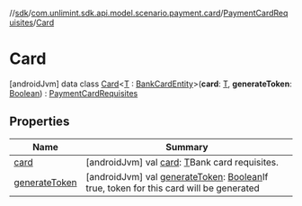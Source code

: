 //[sdk](../../../../index.md)/[com.unlimint.sdk.api.model.scenario.payment.card](../../index.md)/[PaymentCardRequisites](../index.md)/[Card](index.md)



# Card  
 [androidJvm] data class [Card](index.md)<[T](index.md) : [BankCardEntity](../../../com.unlimint.sdk.api.model.scenario/-bank-card-entity/index.md)>(**card**: [T](index.md), **generateToken**: [Boolean](https://kotlinlang.org/api/latest/jvm/stdlib/kotlin/-boolean/index.html)) : [PaymentCardRequisites](../index.md)   


## Properties  
  
|  Name |  Summary | 
|---|---|
| <a name="com.unlimint.sdk.api.model.scenario.payment.card/PaymentCardRequisites.Card/card/#/PointingToDeclaration/"></a>[card](card.md)| <a name="com.unlimint.sdk.api.model.scenario.payment.card/PaymentCardRequisites.Card/card/#/PointingToDeclaration/"></a> [androidJvm] val [card](card.md): [T](index.md)Bank card requisites.   <br>|
| <a name="com.unlimint.sdk.api.model.scenario.payment.card/PaymentCardRequisites.Card/generateToken/#/PointingToDeclaration/"></a>[generateToken](generate-token.md)| <a name="com.unlimint.sdk.api.model.scenario.payment.card/PaymentCardRequisites.Card/generateToken/#/PointingToDeclaration/"></a> [androidJvm] val [generateToken](generate-token.md): [Boolean](https://kotlinlang.org/api/latest/jvm/stdlib/kotlin/-boolean/index.html)If true, token for this card will be generated   <br>|

